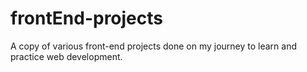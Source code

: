 # frontEnd-projects
A copy of various front-end projects done on my journey to learn and practice web development.
